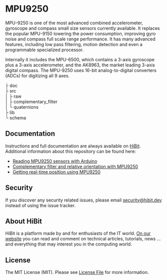 # MPU9250
MPU-9250 is one of the most advanced combined accelerometer, gyroscope and compass small size sensors currently available. It replaces the popular MPU-9150 lowering the power consumption, improving gyro noise and compass full scale range performance. It has many advanced features, including low pass filtering, motion detection and even a programmable specialized processor.

Internally it includes the MPU-6500, which contains a 3-axis gyroscope plus a 3-axis accelerometer, and the AK8963, the market leading 3-axis digital compass. The MPU-9250 uses 16-bit analog-to-digital converters (ADCs) for digitizing all 9 axes.

├ doc  
├ src  
│  ├ raw  
│  ├ complementary_filter  
│  └ quaternions  
├ lib  
└ schema

## Documentation
Instructions and full documentation are always available on [HiBit](https://www.hibit.dev).  
Additional information about this repository can be found here:
- [Reading MPU9250 sensors with Arduino](https://www.hibit.dev/posts/36/reading-mpu9250-sensors-with-arduino)
- [Complementary filter and relative orientation with MPU9250](https://www.hibit.dev/posts/67/complementary-filter-and-relative-orientation-with-mpu9250)
- [Getting real-time position using MPU9250](https://www.hibit.dev/posts/73/getting-real-time-position-using-mpu9250)

## Security
If you discover any security related issues, please email security@hibit.dev instead of using the issue tracker.

## About HiBit
HiBit is a platform made by and for enthusiasts of the IT world. [On our website](https://www.hibit.dev) you can read and comment on technical articles, tutorials, news ... and everything that may interest you in the computing world.

## License
The MIT License (MIT). Please see [License File](LICENSE) for more information.

